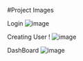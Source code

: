 #Project Images

Login
![image](https://user-images.githubusercontent.com/71131016/98201768-8a220300-1f58-11eb-8b28-6525534d7313.png)

Creating User !
![image](https://user-images.githubusercontent.com/71131016/98201886-cf463500-1f58-11eb-8c80-72b3e4a0eb74.png)

DashBoard
![image](https://user-images.githubusercontent.com/71131016/98201721-6959ad80-1f58-11eb-9e7f-84423f5a136d.png)
